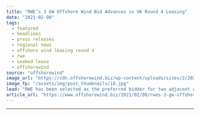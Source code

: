```yaml
---
title: "RWE’s 3 GW Offshore Wind Bid Advances in UK Round 4 Leasing"
date: "2021-02-08"
tags: 
  - featured
  - headlines
  - press releases
  - regional news
  - offshore wind leasing round 4
  - rwe
  - seabed lease
  - offshorewind
source: "offshorewind"
image_url: "https://cdn.offshorewind.biz/wp-content/uploads/sites/2/2021/02/08102003/rwe-e1612775767318.jpg"
image_fp: "/assets/img/post_thumbnails/18.jpg"
lead: "RWE has been selected as the preferred bidder for two adjacent offshore wind sites"
article_url: "https://www.offshorewind.biz/2021/02/08/rwes-3-gw-offshore-wind-bid-advances-in-uk-round-4-leasing/"
---
```


---
